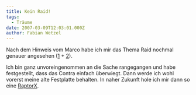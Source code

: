 ```yaml
---
title: Kein Raid!
tags:
  - Träume
date: 2007-03-09T12:03:01.000Z
author: Fabian Wetzel
---
```


Nach dem Hinweis vom Marco habe ich mir das Thema Raid nochmal genauer angesehen ([1](http://www.forumdeluxx.de/forum/showthread.php?t=119202 "Raid Guide")&nbsp;+ [2](http://www.forumdeluxx.de/forum/showthread.php?t=31427#2.1 "Kurzer FAQ")).

Ich bin ganz unvoreingenommen an die Sache rangegangen und habe festgestellt, dass das Contra einfach überwiegt. Dann werde ich wohl vorerst meine alte Festplatte behalten.&nbsp;In naher Zukunft hole ich&nbsp;mir dann so eine [RaptorX](http://www.alternate.de/html/product/details.html?articleId=136634).


